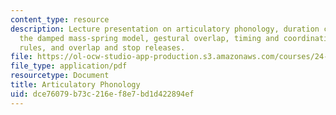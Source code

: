 ```yaml
---
content_type: resource
description: Lecture presentation on articulatory phonology, duration compensation,
  the damped mass-spring model, gestural overlap, timing and coordination, phasing
  rules, and overlap and stop releases.
file: https://ol-ocw-studio-app-production.s3.amazonaws.com/courses/24-964-topics-in-phonology-phonetic-realization-fall-2006/dce76079b73c216ef8e7bd1d422894ef_MIT24_964F06_lec07_artic_phon.pdf
file_type: application/pdf
resourcetype: Document
title: Articulatory Phonology
uid: dce76079-b73c-216e-f8e7-bd1d422894ef
---
```

